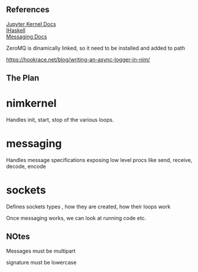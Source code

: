

References
----------

[Jupyter Kernel Docs](https://jupyter-client.readthedocs.io/en/latest/kernels.html#kernels)  
[IHaskell](http://andrew.gibiansky.com/blog/ipython/ipython-kernels)  
[Messaging Docs](https://jupyter-client.readthedocs.io/en/latest/messaging.html)  


ZeroMQ is dinamically linked, so it need to be installed and added to path  

https://hookrace.net/blog/writing-an-async-logger-in-nim/  

The Plan
--------

# nimkernel
Handles init, start, stop of the various loops. 
# messaging
Handles message specifications exposing low level procs like send, receive, decode, encode
# sockets
Defines sockets types , how they are created, how their loops work

Once messaging works, we can look at running code etc.

NOtes
-----

Messages must be multipart

signature must be lowercase